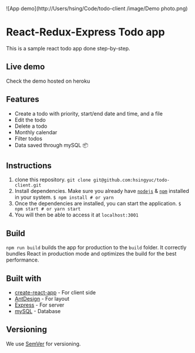 ![App demo](http://Users/hsing/Code/todo-client
/image/Demo photo.png)

# React-Redux-Express Todo app
This is a sample react todo app done step-by-step.

## Live demo
Check the demo hosted on heroku

## Features
-   Create a todo with priority, start/end date and time, and a file
-   Edit the todo
-   Delete a todo
-   Monthly calendar
-   Filter todos
-   Data saved through mySQL 📦

## Instructions
1. clone this repository.
	 `git clone git@github.com:hsingyuc/todo-client.git`
2. Install dependencies. Make sure you already have [`nodejs`](https://nodejs.org/en/) & [`npm`](https://www.npmjs.com/) installed in your system. 
	`$ npm install # or yarn`
3. Once the dependencies are installed, you can start the application.
	`$ npm start # or yarn start`
4. You will then be able to access it at 
	`localhost:3001`

## Build
`npm run build`  builds the app for production to the  `build`  folder. It correctly bundles React in production mode and optimizes the build for the best performance.

## Built with
 -   [create-react-app](https://github.com/facebookincubator/create-react-app/)  - For client side
-   [AntDesign](https://ant.design/)  - For layout
-   [Express](https://expressjs.com/)  - For server
-   [mySQL](https://www.mongodb.com/)  - Database

## Versioning
We use  [SemVer](http://semver.org/)  for versioning.